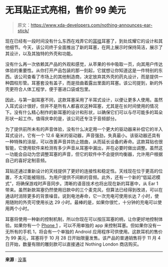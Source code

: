 # 无耳贴正式亮相，售价 99 美元

> 原文：<https://www.xda-developers.com/nothing-announces-ear-stick/>

现在已经有一段时间没有什么东西在戏弄它的[耳挂](https://www.xda-developers.com/nothing-ear-stick-leaked-renders/)耳塞了，到处炫耀它的设计和其他细节。今天，该公司终于全面推出了新的耳塞，在网上展示时保持简洁，展示了其设计，以及其独特的外壳和功能。

没有什么再一次依赖其产品的外观和感觉，从苹果的书中吸取一页，向其用户传达体验的重要性。从你打开产品包装的那一刻起，它就想让你知道这是一件特别的东西。该公司查看了市场上的其他制造商，决定放弃其外壳的药丸设计，而是提供一种圆柱形管。耳塞套没有盖子，而是扭曲着露出里面的耳塞。该公司提到，新的外壳更符合人体工程学，便于塞进口袋或包里。

因此，与第一副耳塞不同，这款耳塞采用了半耳式设计，以便让更多人使用。虽然入耳式设计很好，但并不是所有人都喜欢这种耳塞，尤其是在长时间使用的情况下。没有什么精心制作的新耳塞的设计和形状，以确保它们可以与尽可能多的耳朵形状一起工作。值得庆幸的是，该公司还专注于音频部分。

为了提供前所未有的声音体验，没有什么决定用一个更大的驱动器来补偿它的半入耳式设计。它有一个 12.6 毫米的驱动器，声音强劲，失真最小。该驱动器还具有一种特殊的涂层，可以改善声音并防止翘曲，从而延长设备的寿命。这款耳贴也很智能，它使用软件来检测有多少声音从耳塞中漏出，并在必要时做出调整。虽然这一功能会自动为您调整耳塞的声音，但它的软件中不会提供均衡器，允许用户根据自己的喜好定制音频。

耳贴还通过重新设计的天线提供了更好的连接性和稳定性。天线现在位于更高的位置，不太可能被阻挡，为用户提供不间断的音频。此外，还有一个新的“低延迟模式”，将确保游戏时声音同步。清晰的语音技术也将出现在新的耳塞中，从 Ear 1 带来。虽然新款耳塞仍然使用旧款中的三个麦克风，但算法已经得到改进，可以在通话时消除更多的背景噪音。说到电池寿命，它一次充电可使用长达 7 小时，使用随附的外壳可使用长达 29 小时。最棒的是，如果你很忙，十分钟的充电可以使用两个小时。

耳塞将使用一种新的控制机制，所以你现在可以按压耳塞的柄，让你更好地控制体验。如果你有一个 [Phone 1](https://www.xda-developers.com/nothing-phone-1-review/) ，可以不用单独的 app 来控制耳塞。但如果你没有一无所有的手机 1，将会有一个单独的 Android 应用程序可供使用。这款耳机的售价为 99 美元，耳塞将于 10 月 28 日开始限量发售。该产品的普通销售将于 11 月 4 日开始，数量有限的雕刻款可以直接通过 Nothing London 商店购买。

* * *

**来源** : [没事](https://in.nothing.tech/pages/event)